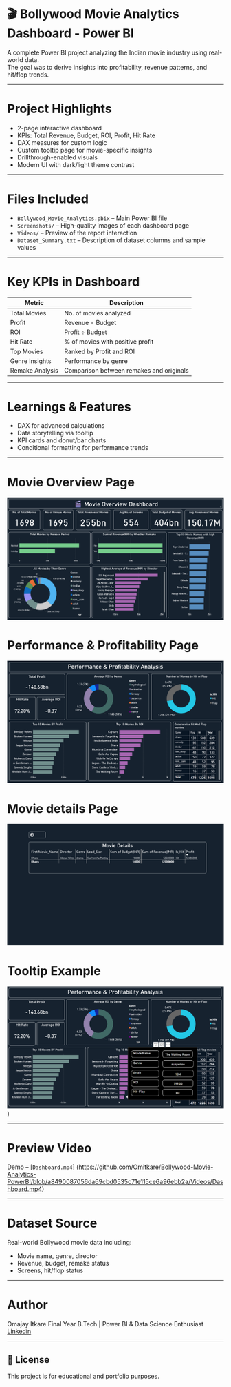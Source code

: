 # 🎬 Bollywood Movie Analytics Dashboard - Power BI

A complete Power BI project analyzing the Indian movie industry using real-world data.  
The goal was to derive insights into profitability, revenue patterns, and hit/flop trends.

---

# Project Highlights

-  2-page interactive dashboard
-  KPIs: Total Revenue, Budget, ROI, Profit, Hit Rate
-  DAX measures for custom logic
-  Custom tooltip page for movie-specific insights
-  Drillthrough-enabled visuals
-  Modern UI with dark/light theme contrast

---

# Files Included

- `Bollywood_Movie_Analytics.pbix` – Main Power BI file
- `Screenshots/` – High-quality images of each dashboard page
- `Videos/` – Preview of the report interaction
- `Dataset_Summary.txt` – Description of dataset columns and sample values

---

# Key KPIs in Dashboard

| Metric                    | Description                                
|-----------------------  |------------------------------------------
| Total Movies          | No. of movies analyzed            
| Profit                     | Revenue - Budget                    
| ROI                       | Profit ÷ Budget                         
| Hit Rate                 | % of movies with positive profit         
| Top Movies            | Ranked by Profit and ROI                 
| Genre Insights      | Performance by genre                       
| Remake Analysis  | Comparison between remakes and originals   

---

# Learnings & Features

- DAX for advanced calculations
- Data storytelling via tooltip
- KPI cards and donut/bar charts
- Conditional formatting for performance trends

---

# Movie Overview Page
![image alt](https://github.com/Omitkare/Bollywood-Movie-Analytics-PowerBI/blob/main/screenshots/Movie%20Overview%20Page.png?raw=true)

# Performance & Profitability Page
![image alt](https://github.com/Omitkare/Bollywood-Movie-Analytics-PowerBI/blob/846449b260b55ba9eb9b49a4064a629cdffeb50e/screenshots/Performance%20Page.png)

# Movie details Page
![image alt](https://github.com/Omitkare/Bollywood-Movie-Analytics-PowerBI/blob/846449b260b55ba9eb9b49a4064a629cdffeb50e/screenshots/Drilldown%20Page.png)


# Tooltip Example
 ![image alt](https://github.com/Omitkare/Bollywood-Movie-Analytics-PowerBI/blob/846449b260b55ba9eb9b49a4064a629cdffeb50e/screenshots/Tooltip.png))

---

# Preview Video

Demo – [`Dashboard.mp4`] (https://github.com/Omitkare/Bollywood-Movie-Analytics-PowerBI/blob/a8490087056da69cbd0535c71e115ce6a96ebb2a/Videos/Dashboard.mp4) 

---

# Dataset Source

Real-world Bollywood movie data including:
- Movie name, genre, director
- Revenue, budget, remake status
- Screens, hit/flop status

---

# Author

Omajay Itkare 
Final Year B.Tech | Power BI & Data Science Enthusiast  
[ Linkedin](https://www.linkedin.com/in/omajay-itkare/)

---

## 📎 License

This project is for educational and portfolio purposes.


